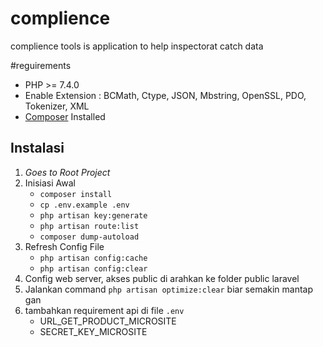 # complience
complience tools is application to help inspectorat catch data 

#reguirements

- PHP >= 7.4.0
- Enable Extension : BCMath, Ctype, JSON, Mbstring, OpenSSL, PDO, Tokenizer, XML
- [Composer](https://getcomposer.org/) Installed

## Instalasi

1. *Goes to Root Project*
2. Inisiasi Awal
    - `composer install`
    - `cp .env.example .env`
    - `php artisan key:generate`
    - `php artisan route:list`
    - `composer dump-autoload`
3. Refresh Config File
    - `php artisan config:cache`
    - `php artisan config:clear`
4. Config web server, akses public di arahkan ke folder public laravel
5. Jalankan command `php artisan optimize:clear` biar semakin mantap gan
6. tambahkan requirement api di file `.env`
    - URL_GET_PRODUCT_MICROSITE
    - SECRET_KEY_MICROSITE



